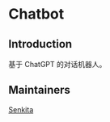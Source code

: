 # Chatbot

## Introduction

基于 ChatGPT 的对话机器人。

## Maintainers

[Senkita](https://github.com/Senkita)
